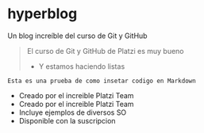 # hyperblog
Un blog increíble del curso de Git y GitHub

> El curso de Git y GitHub de Platzi es muy bueno
> - Y estamos haciendo listas

`
Esta es una prueba de como insetar codigo en Markdown
`

*  Creado por el increible Platzi Team
*  Creado por el increible Platzi Team
*  Incluye ejemplos de diversos SO
*  Disponible con la suscripcion
